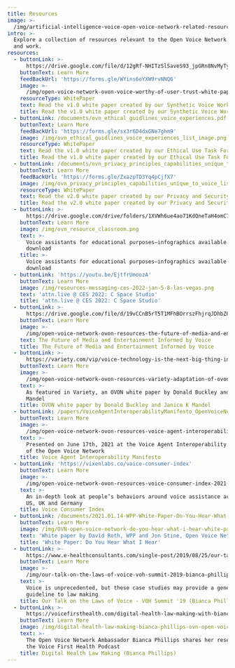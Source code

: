 ```yaml
---
title: Resources
image: >-
  /img/artificial-intelligence-voice-open-voice-network-related-resources_optimized.jpg
intro: >-
  Explore a collection of resources relevant to the Open Voice Network's mission
  and work.
resources:
  - buttonLink: >-
      https://drive.google.com/file/d/12gRf-NHITzSlSaveS93_jpGRn8NvMyTy/view?usp=sharing
    buttonText: Learn More
    feedBackUrl: 'https://forms.gle/WYins6oYXW9rvNNQ6'
    image: >-
      /img/open-voice-network-ovon-voice-worthy-of-user-trust-white-papers-synthetic-voice-for-content-owners-and-creators-v1.png
    resourceType: WhitePaper
    text: Read the v1.0 white paper created by our Synthetic Voice Work Group
    title: Read the v1.0 white paper created by our Synthetic Voice Work Group
  - buttonLink: /documents/ovn_ethical_guidlines_voice_experiences.pdf
    buttonText: Learn More
    feedBackUrl: 'https://forms.gle/sx3r6D4dxGNe7ghm9'
    image: /img/ovn_ethical_guidlines_voice_experiences_list_image.png
    resourceType: WhitePaper
    text: Read the v1.0 white paper created by our Ethical Use Task Force Community
    title: Read the v1.0 white paper created by our Ethical Use Task Force Community
  - buttonLink: /documents/ovn_privacy_principles_capabilities_unique_to_voice.pdf
    buttonText: Learn More
    feedBackUrl: 'https://forms.gle/ZxazpTD3Yq4pCjfX7'
    image: /img/ovn_privacy_principles_capabilities_unique_to_voice_list_image.png
    resourceType: WhitePaper
    text: Read the v2.0 white paper created by our Privacy and Security Work Group
    title: Read the v2.0 white paper created by our Privacy and Security Work Group
  - buttonLink: >-
      https://drive.google.com/drive/folders/1XVWh6ue4ao71KdQneTaH4omC7MRUle06?usp=sharing
    buttonText: Learn More
    image: /img/ovn_resource_classroom.png
    text: >-
      Voice assistants for educational purposes—infographics available for
      download
    title: >-
      Voice assistants for educational purposes—infographics available for
      download
  - buttonLink: 'https://youtu.be/EjtfrUmoozA'
    buttonText: Learn More
    image: /img/resources-messaging-ces-2022-jan-5-8-las-vegas.png
    text: 'attn.live @ CES 2022: C Space Studio'
    title: 'attn.live @ CES 2022: C Space Studio'
  - buttonLink: >-
      https://drive.google.com/file/d/19vCCnB5rT5T1MFhBOrrszFhjrqJDhbZ6/view?usp=sharing
    buttonText: Learn More
    image: >-
      /img/open-voice-network-ovon-resources-the-future-of-media-and-entertainment-informed-by-voice-by-donald-buckley-and-janice-k-mandel.png
    text: The Future of Media and Entertainment Informed by Voice
    title: The Future of Media and Entertainment Informed by Voice
  - buttonLink: >-
      https://variety.com/vip/voice-technology-is-the-next-big-thing-in-media-and-entertainment-1235031704/
    buttonText: Learn More
    image: >-
      /img/open-voice-network-ovon-resources-variety-adaptation-of-ovon-media-and-entertainment-white-paper.png
    text: >-
      As featured in Variety, an OVON white paper by Donald Buckley and Janice K
      Mandel
    title: OVON white paper by Donald Buckley and Janice K Mandel
  - buttonLink: /papers/VoiceAgentInteroperabilityManifesto_OpenVoiceNetwork.pdf
    buttonText: Learn More
    image: >-
      /img/open-voice-network-ovon-resources-voice-agent-interoperability-manifesto-voice-for-everyone.png
    text: >-
      Presented on June 17th, 2021 at the Voice Agent Interoperability Workshop
      of the Open Voice Network
    title: Voice Agent Interoperability Manifesto
  - buttonLink: 'https://vixenlabs.co/voice-consumer-index'
    buttonText: Learn More
    image: >-
      /img/open-voice-network-ovon-resources-voice-consumer-index-2021-vixen-labs-research.png
    text: >-
      An in-depth look at people’s behaviors around voice assistance across the
      US, UK and Germany
    title: Voice Consumer Index
  - buttonLink: /documents/2021.01.14-WPP-White-Paper-Do-You-Hear-What-I-Hear.pdf
    buttonText: Learn More
    image: /img/OVN-open-voice-network-do-you-hear-what-i-hear-white-paper.png
    text: 'White paper by David Roth, WPP and Jon Stine, Open Voice Network'
    title: 'White Paper: Do You Hear What I Hear'
  - buttonLink: >-
      https://www.e-healthconsultants.com/single-post/2019/08/25/our-talk-on-the-laws-of-voice-at-the-voh-summit-a-recap
    buttonText: Learn More
    image: >-
      /img/our-talk-on-the-laws-of-voice-voh-summit-2019-bianca-phillips-ovn-open-voice-network.png
    text: >-
      Voice is unprecedented, but these case studies may provide a general
      guideline to law making
    title: Our Talk on the Laws of Voice - VOH Summit '19 (Bianca Phillips)
  - buttonLink: >-
      https://voicefirsthealth.com/digital-health-law-making-with-bianca-phillips-2/
    buttonText: Learn More
    image: /img/digital-health-law-making-bianca-phillips-ovn-open-voice-network.png
    text: >-
      The Open Voice Network Ambassador Bianca Phillips shares her research on
      the Voice First Health Podcast
    title: Digital Health Law Making (Bianca Phillips)
---
```



